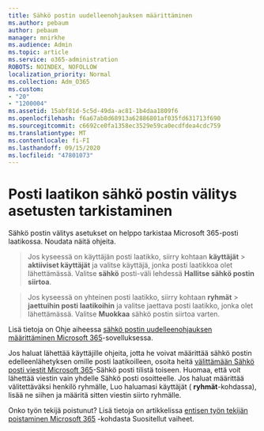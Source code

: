 ```yaml
---
title: Sähkö postin uudelleenohjauksen määrittäminen
ms.author: pebaum
author: pebaum
manager: mnirkhe
ms.audience: Admin
ms.topic: article
ms.service: o365-administration
ROBOTS: NOINDEX, NOFOLLOW
localization_priority: Normal
ms.collection: Adm_O365
ms.custom:
- "20"
- "1200004"
ms.assetid: 15abf81d-5c5d-49da-ac81-1b4daa1809f6
ms.openlocfilehash: f6a67ab8d68913a62886801af035fd631713f690
ms.sourcegitcommit: c6692ce0fa1358ec3529e59ca0ecdfdea4cdc759
ms.translationtype: MT
ms.contentlocale: fi-FI
ms.lasthandoff: 09/15/2020
ms.locfileid: "47801073"
---
```

# <a name="check-the-email-forwarding-settings-for-a-mailbox"></a>Posti laatikon sähkö postin välitys asetusten tarkistaminen

Sähkö postin välitys asetukset on helppo tarkistaa Microsoft 365-posti laatikossa. Noudata näitä ohjeita.
  
> Jos kyseessä on käyttäjän posti laatikko, siirry kohtaan **käyttäjät** \> **aktiiviset käyttäjät** ja valitse käyttäjä, jonka posti laatikkoa olet lähettämässä. Valitse **sähkö** posti-väli lehdessä **Hallitse sähkö postin siirtoa**.

> Jos kyseessä on yhteinen posti laatikko, siirry kohtaan **ryhmät** \> **jaettuihin posti laatikoihin** ja valitse jaettava posti laatikko, jonka olet lähettämässä. Valitse **Muokkaa** sähkö postin siirtoa varten.

Lisä tietoja on Ohje aiheessa [sähkö postin uudelleenohjauksen määrittäminen Microsoft 365](https://docs.microsoft.com/microsoft-365/admin/email/configure-email-forwarding)-sovelluksessa.
  
Jos haluat lähettää käyttäjille ohjeita, jotta he voivat määrittää sähkö postin edelleenlähetyksen omille posti laatikoilleen, osoita heitä [välittämään Sähkö posti viestit Microsoft 365](https://support.office.com/article/Forward-email-from-Office-365-to-another-email-account-1ed4ee1e-74f8-4f53-a174-86b748ff6a0e)-Sähkö posti tilistä toiseen. Huomaa, että voit lähettää viestin vain yhdelle Sähkö posti osoitteelle. Jos haluat määrittää välitettäväksi henkilö ryhmälle, Luo haluamasi käyttäjät ( **ryhmät**-kohdassa), lisää ne siihen ja määritä sitten viestin siirto ryhmälle.
  
Onko työn tekijä poistunut? Lisä tietoja on artikkelissa [entisen työn tekijän poistaminen Microsoft 365](https://docs.microsoft.com/microsoft-365/admin/add-users/remove-former-employee) -kohdasta Suositellut vaiheet.